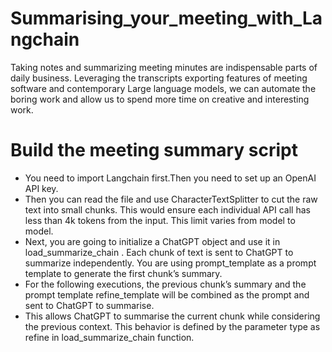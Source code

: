 # Summarising_your_meeting_with_Langchain

Taking notes and summarizing meeting minutes are indispensable parts of daily business. Leveraging the transcripts exporting features of meeting software and contemporary Large language models, we can automate the boring work and allow us to spend more time on creative and interesting work. 

# Build the meeting summary script

- You need to import Langchain first.Then you need to set up an OpenAI API key.
- Then you can read the file and use CharacterTextSplitter to cut the raw text into small chunks. This would ensure each individual API call has less than 4k tokens from the input. This limit varies from model to model.
- Next, you are going to initialize a ChatGPT object and use it in load_summarize_chain . Each chunk of text is sent to ChatGPT to summarize independently. You are using prompt_template as a prompt template to generate the first chunk’s summary.
- For the following executions, the previous chunk’s summary and the prompt template refine_template will be combined as the prompt and sent to ChatGPT to summarise.
- This allows ChatGPT to summarise the current chunk while considering the previous context. This behavior is defined by the parameter type as refine in load_summarize_chain function.
